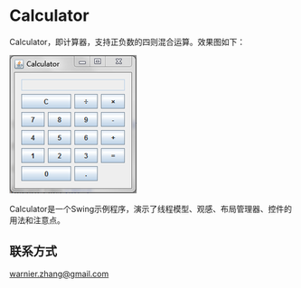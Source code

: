 # Calculator

Calculator，即计算器，支持正负数的四则混合运算。效果图如下：

![Calculator截图](./screenshot/Calculator-screenshot.png)

Calculator是一个Swing示例程序，演示了线程模型、观感、布局管理器、控件的用法和注意点。

## 联系方式

warnier.zhang@gmail.com